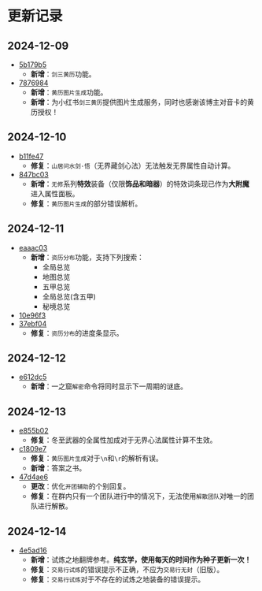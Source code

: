 # 更新记录

## 2024-12-09

- [5b179b5](https://github.com/HornCopper/Inkar-Suki/commit/5b179b55407fa26b9ed06c38ce9832870c232203)
    - **新增**：`剑三黄历`功能。
- [7876984](https://github.com/HornCopper/Inkar-Suki/commit/787698406401c5a809018b50fe9779576aa8c386)
    - **新增**：`黄历图片生成`功能。
    - **新增**：为小红书`剑三黄历`提供图片生成服务，同时也感谢该博主对音卡的黄历授权！

## 2024-12-10

- [b11fe47](https://github.com/HornCopper/Inkar-Suki/commit/b11fe4720870d235a471492dc2faca7c02d94304)
    - **修复**：`山居问水剑·悟`（无界藏剑心法）无法触发无界属性自动计算。
- [847bc03](https://github.com/HornCopper/Inkar-Suki/commit/847bc032c862fad7ead178b44fb272de57fc5424)
    - **新增**：`无修`系列**特效**装备（仅限**饰品和暗器**）的特效词条现已作为**大附魔**进入属性面板。
    - **修复**：`黄历图片生成`的部分错误解析。

## 2024-12-11

- [eaaac03](https://github.com/HornCopper/Inkar-Suki/commit/eaaac039304bbfdf1c363afbe93f879eadd5d018)
    - **新增**：`资历分布`功能，支持下列搜索：
        - 全局总览
        - 地图总览
        - 五甲总览
        - 全局总览(含五甲)
        - 秘境总览
- [10e96f3](https://github.com/HornCopper/Inkar-Suki/commit/10e96f3e2a25b4582829724187d62edf3d3cc5c7)
- [37ebf04](https://github.com/HornCopper/Inkar-Suki/commit/37ebf0425e996bbb9093d0ba3aba4c20c1a9c40b)
    - **修复**：`资历分布`的进度条显示。

## 2024-12-12

- [e612dc5](https://github.com/HornCopper/Inkar-Suki/commit/e612dc54a69de0da8df5df4a45f837355d26a3f2)
    - **新增**：一之窟`解密`命令将同时显示下一周期的谜底。

## 2024-12-13

- [e855b02](https://github.com/HornCopper/Inkar-Suki/commit/e855b02e430a26e50337401530f80db66cbecd9f)
    - **修复**：冬至武器的全属性加成对于无界心法属性计算不生效。
- [c1809e7](https://github.com/HornCopper/Inkar-Suki/commit/c1809e75de7741d2c02623390b6c34a82eedcb7f)
    - **修复**：`黄历图片生成`对于`\n`和`\r`的解析有误。
    - **新增**：答案之书。
- [47d4ae6](https://github.com/HornCopper/Inkar-Suki/commit/47d4ae624d73b0c260da5691ab6187e6377dbd4a)
    - **更改**：优化`开团辅助`的个别回复。
    - **修复**：在群内只有一个团队进行中的情况下，无法使用`解散团队`对唯一的团队进行解散。

## 2024-12-14

- [4e5ad16](https://github.com/HornCopper/Inkar-Suki/commit/4e5ad160ea418efab169edc5cba4ffc6f9e9b2ef)
    - **新增**：试炼之地翻牌参考。**纯玄学，使用每天的时间作为种子更新一次！**
    - **修复**：`交易行试炼`的错误提示不正确，不应为`交易行无封`（旧版）。
    - **修复**：`交易行试炼`对于不存在的试炼之地装备的错误提示。